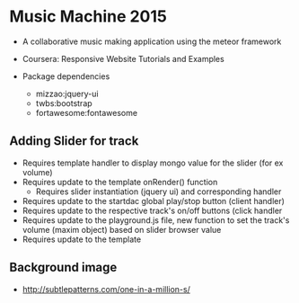 # Music Machine 2015

* A collaborative music making application using the meteor framework

* Coursera: Responsive Website Tutorials and Examples

* Package dependencies
  * mizzao:jquery-ui
  * twbs:bootstrap
  * fortawesome:fontawesome

## Adding Slider for track
  * Requires template handler to display mongo value for the slider (for ex volume)
  * Requires update to the template onRender() function
    * Requires slider instantiation (jquery ui) and corresponding handler
  * Requires update to the startdac global play/stop button (client handler)
  * Requires update to the respective track's on/off buttons (click handler
  * Requires update to the playground.js file, new function to set the track's volume (maxim object) based on slider browser value
  * Requires update to the template

## Background image
  * http://subtlepatterns.com/one-in-a-million-s/